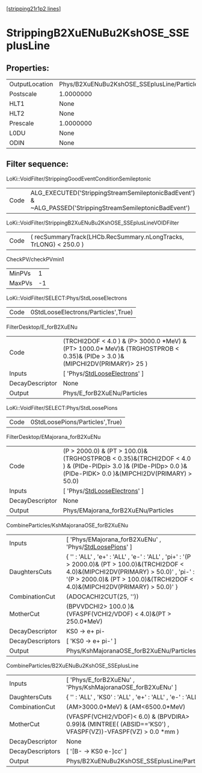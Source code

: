 [[stripping21r1p2 lines]](./stripping21r1p2-index)

# StrippingB2XuENuBu2KshOSE_SSEplusLine

## Properties:

|                |                                             |
|----------------|---------------------------------------------|
| OutputLocation | Phys/B2XuENuBu2KshOSE_SSEplusLine/Particles |
| Postscale      | 1.0000000                                   |
| HLT1           | None                                        |
| HLT2           | None                                        |
| Prescale       | 1.0000000                                   |
| L0DU           | None                                        |
| ODIN           | None                                        |

## Filter sequence:

LoKi::VoidFilter/StrippingGoodEventConditionSemileptonic

|      |                                                                                                          |
|------|----------------------------------------------------------------------------------------------------------|
| Code | ALG_EXECUTED('StrippingStreamSemileptonicBadEvent') & ~ALG_PASSED('StrippingStreamSemileptonicBadEvent') |

LoKi::VoidFilter/StrippingB2XuENuBu2KshOSE_SSEplusLineVOIDFilter

|      |                                                                   |
|------|-------------------------------------------------------------------|
| Code | ( recSummaryTrack(LHCb.RecSummary.nLongTracks, TrLONG) \< 250.0 ) |

CheckPV/checkPVmin1

|        |     |
|--------|-----|
| MinPVs | 1   |
| MaxPVs | -1  |

LoKi::VoidFilter/SELECT:Phys/StdLooseElectrons

|      |                                     |
|------|-------------------------------------|
| Code | 0StdLooseElectrons/Particles',True) |

FilterDesktop/E_forB2XuENu

|                 |                                                                                                                                   |
|-----------------|-----------------------------------------------------------------------------------------------------------------------------------|
| Code            | (TRCHI2DOF \< 4.0 ) & (P\> 3000.0 \*MeV) & (PT\> 1000.0\* MeV)& (TRGHOSTPROB \< 0.35)& (PIDe \> 3.0 )& (MIPCHI2DV(PRIMARY)\> 25 ) |
| Inputs          | [ 'Phys/[StdLooseElectrons](./stripping21r1p2-commonparticles-stdlooseelectrons)' ]                                             |
| DecayDescriptor | None                                                                                                                              |
| Output          | Phys/E_forB2XuENu/Particles                                                                                                       |

LoKi::VoidFilter/SELECT:Phys/StdLoosePions

|      |                                 |
|------|---------------------------------|
| Code | 0StdLoosePions/Particles',True) |

FilterDesktop/EMajorana_forB2XuENu

|                 |                                                                                                                                                                    |
|-----------------|--------------------------------------------------------------------------------------------------------------------------------------------------------------------|
| Code            | (P \> 2000.0) & (PT \> 100.0)& (TRGHOSTPROB \< 0.35)&(TRCHI2DOF \< 4.0 ) & (PIDe-PIDpi\> 3.0 )& (PIDe-PIDp\> 0.0 )&(PIDe-PIDK\> 0.0 )&(MIPCHI2DV(PRIMARY) \> 50.0) |
| Inputs          | [ 'Phys/[StdLooseElectrons](./stripping21r1p2-commonparticles-stdlooseelectrons)' ]                                                                              |
| DecayDescriptor | None                                                                                                                                                               |
| Output          | Phys/EMajorana_forB2XuENu/Particles                                                                                                                                |

CombineParticles/KshMajoranaOSE_forB2XuENu

|                  |                                                                                                                                                                                                                                |
|------------------|--------------------------------------------------------------------------------------------------------------------------------------------------------------------------------------------------------------------------------|
| Inputs           | [ 'Phys/EMajorana_forB2XuENu' , 'Phys/[StdLoosePions](./stripping21r1p2-commonparticles-stdloosepions)' ]                                                                                                                    |
| DaughtersCuts    | { '' : 'ALL' , 'e+' : 'ALL' , 'e-' : 'ALL' , 'pi+' : '(P \> 2000.0)& (PT \> 100.0)&(TRCHI2DOF \< 4.0)&(MIPCHI2DV(PRIMARY) \> 50.0)' , 'pi-' : '(P \> 2000.0)& (PT \> 100.0)&(TRCHI2DOF \< 4.0)&(MIPCHI2DV(PRIMARY) \> 50.0)' } |
| CombinationCut   | (ADOCACHI2CUT(25, ''))                                                                                                                                                                                                         |
| MotherCut        | (BPVVDCHI2\> 100.0 )& (VFASPF(VCHI2/VDOF) \< 4.0)&(PT \> 250.0\*MeV)                                                                                                                                                           |
| DecayDescriptor  | KS0 -\> e+ pi-                                                                                                                                                                                                                 |
| DecayDescriptors | [ 'KS0 -\> e+ pi-' ]                                                                                                                                                                                                         |
| Output           | Phys/KshMajoranaOSE_forB2XuENu/Particles                                                                                                                                                                                       |

CombineParticles/B2XuENuBu2KshOSE_SSEplusLine

|                  |                                                                                                                |
|------------------|----------------------------------------------------------------------------------------------------------------|
| Inputs           | [ 'Phys/E_forB2XuENu' , 'Phys/KshMajoranaOSE_forB2XuENu' ]                                                   |
| DaughtersCuts    | { '' : 'ALL' , 'KS0' : 'ALL' , 'e+' : 'ALL' , 'e-' : 'ALL' }                                                   |
| CombinationCut   | (AM\>3000.0\*MeV) & (AM\<6500.0\*MeV)                                                                          |
| MotherCut        | (VFASPF(VCHI2/VDOF)\< 6.0) & (BPVDIRA\> 0.99)& (MINTREE( (ABSID=='KS0') , VFASPF(VZ))-VFASPF(VZ) \> 0.0 \*mm ) |
| DecayDescriptor  | None                                                                                                           |
| DecayDescriptors | [ '[B- -\> KS0 e-]cc' ]                                                                                    |
| Output           | Phys/B2XuENuBu2KshOSE_SSEplusLine/Particles                                                                    |
